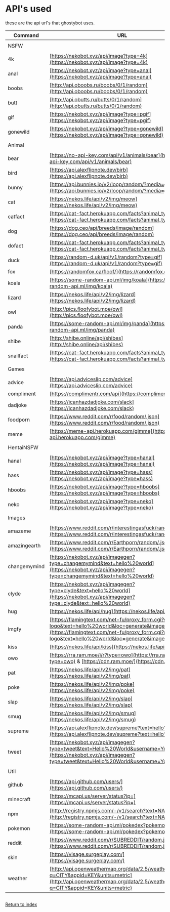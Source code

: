 # API's used

these are the api url's that ghostybot uses.

| Command      | URL                                                                                                                                            |
| ------------ | ---------------------------------------------------------------------------------------------------------------------------------------------- |
|              |                                                                                                                                                |
|     NSFW     |                                                                                                                                                |
|              |                                                                                                                                                |
| 4k           | [https://nekobot.xyz/api/image?type=4k](https://nekobot.xyz/api/image?type=4k)                                                                 |
| anal         | [https://nekobot.xyz/api/image?type=anal](https://nekobot.xyz/api/image?type=anal)                                                             |
| boobs        | [http://api.oboobs.ru/boobs/0/1/random](http://api.oboobs.ru/boobs/0/1/random)                                                                 |
| butt         | [http://api.obutts.ru/butts/0/1/random](http://api.obutts.ru/butts/0/1/random)                                                                 |
| gif          | [https://nekobot.xyz/api/image?type=pgif](https://nekobot.xyz/api/image?type=pgif)                                                             |
| gonewild     | [https://nekobot.xyz/api/image?type=gonewild](https://nekobot.xyz/api/image?type=gonewild)                                                     |
|              |                                                                                                                                                |
|    Animal    |                                                                                                                                                |
|              |                                                                                                                                                |
| bear         | [https://no-api-key.com/api/v1/animals/bear](https://no-api-key.com/api/v1/animals/bear)                                                       |
| bird         | [https://api.alexflipnote.dev/birb](https://api.alexflipnote.dev/birb)                                                                         |
| bunny        | [https://api.bunnies.io/v2/loop/random/?media=gif,png](https://api.bunnies.io/v2/loop/random/?media=gif,png)                                   |
| cat          | [https://nekos.life/api/v2/img/meow](https://nekos.life/api/v2/img/meow)                                                                       |
| catfact      | [https://cat-fact.herokuapp.com/facts?animal_type=cat](https://cat-fact.herokuapp.com/facts?animal_type=cat)                                   |
| dog          | [https://dog.ceo/api/breeds/image/random](https://dog.ceo/api/breeds/image/random)                                                             |
| dofact       | [https://cat-fact.herokuapp.com/facts?animal_type=dog](https://cat-fact.herokuapp.com/facts?animal_type=dog)                                   |
| duck         | [https://random-d.uk/api/v1/random?type=gif](https://random-d.uk/api/v1/random?type=gif)                                                       |
| fox          | [https://randomfox.ca/floof/](https://randomfox.ca/floof/)                                                                                     |
| koala        | [https://some-random-api.ml/img/koala](https://some-random-api.ml/img/koala)                                                                   |
| lizard       | [https://nekos.life/api/v2/img/lizard](https://nekos.life/api/v2/img/lizard)                                                                   |
| owl          | [http://pics.floofybot.moe/owl](http://pics.floofybot.moe/owl)                                                                                 |
| panda        | [https://some-random-api.ml/img/panda](https://some-random-api.ml/img/panda)                                                                   |
| shibe        | [http://shibe.online/api/shibes](http://shibe.online/api/shibes)                                                                               |
| snailfact    | [https://cat-fact.herokuapp.com/facts?animal_type=snail](https://cat-fact.herokuapp.com/facts?animal_type=snail)                               |
|              |                                                                                                                                                |
|     Games    |                                                                                                                                                |
|              |                                                                                                                                                |
| advice       | [https://api.adviceslip.com/advice](https://api.adviceslip.com/advice)                                                                         |
| compliment   | [https://complimentr.com/api](https://complimentr.com/api)                                                                                     |
| dadjoke      | [https://icanhazdadjoke.com/slack](https://icanhazdadjoke.com/slack)                                                                           |
| foodporn     | [https://www.reddit.com/r/food/random/.json](https://www.reddit.com/r/food/random/.json)                                                       |
| meme         | [https://meme-api.herokuapp.com/gimme](https://meme-api.herokuapp.com/gimme)                                                                   |
|              |                                                                                                                                                |
|  HentaiNSFW  |                                                                                                                                                |
|              |                                                                                                                                                |
| hanal        | [https://nekobot.xyz/api/image?type=hanal](https://nekobot.xyz/api/image?type=hanal)                                                           |
| hass         | [https://nekobot.xyz/api/image?type=hass](https://nekobot.xyz/api/image?type=hass)                                                             |
| hboobs       | [https://nekobot.xyz/api/image?type=hboobs](https://nekobot.xyz/api/image?type=hboobs)                                                         |
| neko         | [https://nekobot.xyz/api/image?type=neko](https://nekobot.xyz/api/image?type=neko)                                                             |
|              |                                                                                                                                                |
|    Images    |                                                                                                                                                |
|              |                                                                                                                                                |
| amazeme      | [https://www.reddit.com/r/interestingasfuck/random.json](https://www.reddit.com/r/interestingasfuck/random.json)                               |
| amazingearth | [https://www.reddit.com/r/Earthporn/random/.json](https://www.reddit.com/r/Earthporn/random/.json)                                             |
| changemymind | [https://nekobot.xyz/api/imagegen?type=changemymind&text=hello%20world](https://nekobot.xyz/api/imagegen?type=changemymind&text=hello%20world) |
| clyde        | [https://nekobot.xyz/api/imagegen?type=clyde&text=hello%20world](https://nekobot.xyz/api/imagegen?type=clyde&text=hello%20world)               |
| hug          | [https://nekos.life/api/hug](https://nekos.life/api/hug)                                                                                       |
| imgfy        | [https://flamingtext.com/net-fu/proxy_form.cgi?script=3d-logo&text=hello%20world&loc=generate&imageoutput=true](https://flamingtext.com/net-fu/proxy_form.cgi?script=3d-logo&text=hello%20world&loc=generate&imageoutput=true)                                                                                                |
| kiss         | [https://nekos.life/api/kiss](https://nekos.life/api/kiss)                                                                                     |
| owo          | [https://rra.ram.moe/i/r?type=owo](https://rra.ram.moe/i/r?type=owo) & [https://cdn.ram.moe/](https://cdn.ram.moe/)                            |
| pat          | [https://nekos.life/api/v2/img/pat](https://nekos.life/api/v2/img/pat)                                                                         |
| poke         | [https://nekos.life/api/v2/img/poke](https://nekos.life/api/v2/img/poke)                                                                       |
| slap         | [https://nekos.life/api/v2/img/slap](https://nekos.life/api/v2/img/slap)                                                                       |
| smug         | [https://nekos.life/api/v2/img/smug](https://nekos.life/api/v2/img/smug)                                                                       |
| supreme      | [https://api.alexflipnote.dev/supreme?text=hello%20world](https://api.alexflipnote.dev/supreme?text=hello%20world)                             |
| tweet        | [https://nekobot.xyz/api/imagegen?type=tweet&text=Hello%20World&username=You](https://nekobot.xyz/api/imagegen?type=tweet&text=Hello%20World&username=You) |
|              |                                                                                                                                                |
|     Util     |                                                                                                                                                |
|              |                                                                                                                                                |
| github       | [https://api.github.com/users/](https://api.github.com/users/)                                                                                 |
| minecraft    | [https://mcapi.us/server/status?ip=](https://mcapi.us/server/status?ip=)                                                                       |
| npm          | [http://registry.npmjs.com/-/v1/search?text=NAME&size=5](http://registry.npmjs.com/-/v1/search?text=NAME&size=5)                               |
| pokemon      | [https://some-random-api.ml/pokedex?pokemon=](https://some-random-api.ml/pokedex?pokemon=)                                                     |
| reddit       | [https://www.reddit.com/r/SUBREDDIT/random.json](https://www.reddit.com/r/SUBREDDIT/random.json)                                               |
| skin         | [https://visage.surgeplay.com/](https://visage.surgeplay.com/)                                                                                 |
| weather      | [http://api.openweathermap.org/data/2.5/weather?q=CITY&appid=KEY&units=metric](http://api.openweathermap.org/data/2.5/weather?q=CITY&appid=KEY&units=metric) |


##
[Return to index](README.md)
